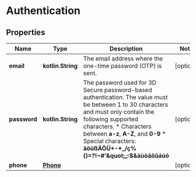 
# Authentication

## Properties
Name | Type | Description | Notes
------------ | ------------- | ------------- | -------------
**email** | **kotlin.String** | The email address where the one-time password (OTP) is sent. |  [optional]
**password** | **kotlin.String** | The password used for 3D Secure password-based authentication. The value must be between 1 to 30 characters and must only contain the following supported characters.  * Characters between **a-z**, **A-Z**, and **0-9**  * Special characters: **äöüßÄÖÜ+-*_/ç%()&#x3D;?!~#&#39;\&quot;,;:$&amp;àùòâôûáúó** |  [optional]
**phone** | [**Phone**](Phone.md) |  |  [optional]



